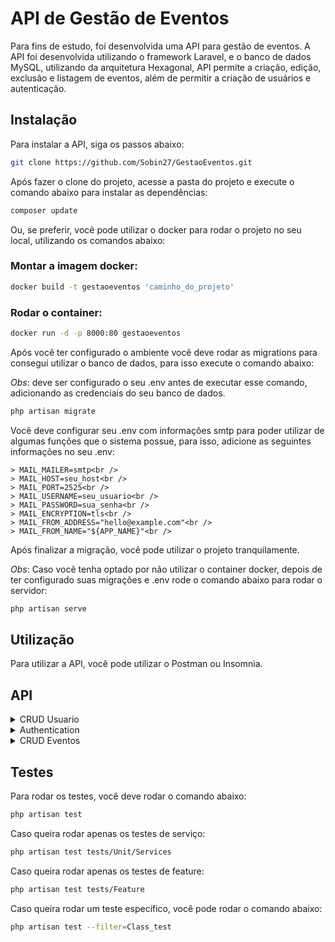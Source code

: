 # API de Gestão de Eventos
Para fins de estudo, foi desenvolvida uma API para gestão de eventos. 
A API foi desenvolvida utilizando o framework Laravel, e o banco de dados MySQL, utilizando da arquitetura Hexagonal, 
API permite a criação, edição, exclusão e listagem de eventos, além de permitir a criação de 
usuários e autenticação.

## Instalação
Para instalar a API, siga os passos abaixo:
```bash
git clone https://github.com/Sobin27/GestaoEventos.git
```
Após fazer o clone do projeto, acesse a pasta do projeto e execute o comando abaixo para instalar as dependências:
```bash
composer update
````
Ou, se preferir, você pode utilizar o docker para rodar o projeto no seu local, utilizando os comandos abaixo:

### Montar a imagem docker:
```bash
docker build -t gestaoeventos 'caminho_do_projeto'
````
### Rodar o container:
```bash
docker run -d -p 8000:80 gestaoeventos 
````
Após você ter configurado o ambiente você deve rodar as migrations para consegui utilizar o banco de dados, para isso execute o comando abaixo:

*Obs*: deve ser configurado o seu .env antes de executar esse comando, adicionando as credenciais do seu banco de dados.
```bash
php artisan migrate
````
Você deve configurar seu .env com informações smtp para poder utilizar de algumas funções que o sistema possue, para isso, 
adicione as seguintes informações no seu .env:
```
> MAIL_MAILER=smtp<br />
> MAIL_HOST=seu_host<br />
> MAIL_PORT=2525<br />
> MAIL_USERNAME=seu_usuario<br />
> MAIL_PASSWORD=sua_senha<br />
> MAIL_ENCRYPTION=tls<br />
> MAIL_FROM_ADDRESS="hello@example.com"<br />
> MAIL_FROM_NAME="${APP_NAME}"<br />
```
Após finalizar a migração, você pode utilizar o projeto tranquilamente.

*Obs*:
Caso você tenha optado por não utilizar o container docker, depois de ter configurado suas migrações e .env rode
o comando abaixo para rodar o servidor:
```bash
php artisan serve
````

## Utilização
Para utilizar a API, você pode utilizar o Postman ou Insomnia.

## API
<details>
<summary>CRUD Usuario</summary>

| MÉTODO | ROTA                                 |
|--------|--------------------------------------|
| POST   | /api/user/create                     |
| ------ | ------------------------------------ |
| PUT    | /api/user/update                     |
| ------ | ------------------------------------ |
| GET    | /api/user/list                       |

<details>   
<summary>Criar usuário</summary>
Rota: /api/user/create

Para criar um usuário, você deve enviar um json no seguinte formato:
```json
{
    "name": "Seu nome",
    "email": "Seu email",
    "password": "Sua senha",
    "login": "Seu login"
}
```
Retorno:
```json
{
    "message": "User created successfully",
    "data": true
}
```
</details>

<details>   
<summary> Editar usuário</summary>
Rota: /api/user/update

Para editar um usuário, você deve enviar um json no seguinte formato:
```json
{
    "uuid": "uuid_do_usuario",
    "name": "Seu nome",
    "email": "Seu email",
    "login": "Seu login"
}
```
Retorno:
```json
{
    "message": "User updated successfully",
    "data": true
}
```
</details>

<details>   
<summary> Listar usuário</summary>
Rota: /api/user/list

Retorno:
```json
{
    "message": "Users listed successfully",
    "data": [
        {
            "id": 1,
            "name": "teste",
            "email": "teste2@example.com"
        }
    ]
}
```
Caso queira listar um usuário específico, você pode passar os seguintes filtros:

```
"name": "Seu nome",
"email": "Seu email",
```
</details>

</details>

<details>   
<summary> Authentication</summary>

|MÉTODO| ROTA                                 |
|------|--------------------------------------|
| POST | /api/authentication/login                     |
|------| ------------------------------------ |
| POST | /api/authentication/logout                     |

<details> 
<summary>Login</summary>
Rota: /api/authentication/login

Para fazer login, você deve enviar um json no seguinte formato:
```json
{
    "login": "Seu login",
    "password": "Sua senha"
}
```

Retorno:
```json
{
    "message": "Login successfully",
    "data": {
        "Name": "teste",
        "Email": "teste2@example.com",
        "Token": "eyJ0eXAiOiJKV1QiLCJhbGciOiJIUzI1NiJ9.eyJpc3MiOiJodHRwOi8vbG9jYWxob3N0OjgwMDAvYXBpL2F1dGhlbnRpY2F0aW9uL2xvZ2luIiwiaWF0IjoxNzI2NTA2MTY1LCJleHAiOjE3MjY1OTI1NjUsIm5iZiI6MTcyNjUwNjE2NSwianRpIjoiZmFLRjRhVDJIZjJ2TENMbiIsInN1YiI6IjEiLCJwcnYiOiIyM2JkNWM4OTQ5ZjYwMGFkYjM5ZTcwMWM0MDA4NzJkYjdhNTk3NmY3In0.s5NjNJ3g2mgHr8F6FF2HM8wS_Py8U5hxD_kKsezXRjY"
    }
}
```

</details>

<details> 
<summary>Logout</summary>
Rota: /api/authentication/logout

Retorno:
```json
{
    "message": "Logout successfully",
    "data": true
}
```
</details>

</details>

<details> 
<summary>CRUD Eventos</summary>

| MÉTODO | ROTA                                 |
|--------|--------------------------------------|
| POST   | /api/event/create                     |
| ------ | ------------------------------------ |
| POST   | /api/event/to-participate/{eventId}                     |
| ------ | ------------------------------------ |
| PUT    | /api/event/update                     |
| ------ | ------------------------------------ |
| GET    | /api/event/list                     |
| ------ | ------------------------------------ |
| GET    | /api/event/details/{eventId}                     |
| ------ | ------------------------------------ |
| DELETE | /api/event/stop-participating/{eventId}                     |
| ------ | ------------------------------------ |
| GET    | /api/event/my-events                     |
| ------ | ------------------------------------ |
| POST   | /api/event/cancel/{eventId}                     |


<details> 
<summary>Criar evento</summary>
Rota: /api/event/create

Para criar um evento, você deve enviar um json no seguinte formato:
1ª Caso o evento for publico:
```json
{
    "name": "Tech Conference 2024",
    "description": "A conference focused on the latest in technology.",
    "type": "Publico",
    "organizingCompany": "TechCorp",
    "maxParticipants": 10,
    "durationTime": "3 days",
    "eventDate": "2024-10-15",
    "address": "123 Tech Street",
    "city": "San Francisco",
    "country": "USA",
    "state": "California"
}
```
2º Caso o evento for privado:
```json
{
    "name": "Tech Conference 2024",
    "description": "A conference focused on the latest in technology.",
    "type": "Privada",
    "organizingCompany": "TechCorp",
    "maxParticipants": 10,
    "durationTime": "3 days",
    "eventDate": "2024-10-15",
    "address": "123 Tech Street",
    "city": "San Francisco",
    "country": "USA",
    "state": "California",
    "invitesUsers": [1,2]
}
```

Retorno:
```json
{
    "message": "Event created successfully",
    "data": true
}
```

</details>

<details> 
<summary>Participar do evento</summary>
Rota: /api/event/to-participate/{eventId}

Para participar de um evento, primeiro, ele deve ser público e você precisa está logado, caso atenda esses requistos, você vai receber 
o seguinte retorno
Retorno:
```json
{
    "message": "Event to participate successfully",
    "data": true
}
```

Caso o evento não seja publico, você vai receber o seguinte retorno:
```json
{
    "message": "Event is not public"
}
```
Caso o numero de participantes do evento ja tenha sido atingido, você
recebera o seguinte retorno:
```json
{
    "message": "Event has no vacancies"
}
```
Caso o evento não esteja mais ativo, você recebera o seguinte
retorno:
```json
{
    "message": "Event is not active"
}
```


</details>

<details> 
<summary>Editar o evento</summary>
Rota: /api/event/update

```json
{
  "eventId": "required|integer",
  "name": "string",
  "description": "string",
  "type": "string",
  "organizingCompany": "string",
  "maxParticipants": "integer",
  "durationTime": "string",
  "eventDate": "date",
  "address": "string",
  "city": "string",
  "country": "string",
  "state": "string",
  "active": "boolean"
}
```

Retorno:
```json
{
    "message": "Event updated successfully",
    "data": true
}
```


</details>

<details> 
<summary>Listar Eventos</summary>
Rota: /api/event/list?page=1&perPage=10

Passe a paginação que você queira e receberar o seguinte retorno:

```json
{
    "message": "Event list successfully",
    "data": {
        "list": [
            {
                "id": 1,
                "name": "Tech Conference 2024",
                "description": "A conference focused on the latest in technology.",
                "type": "Publica",
                "eventOrganizer": 1,
                "organizingCompany": "TechCorp",
                "active": 1,
                "maxParticipants": 10,
                "durationTime": "3 days",
                "eventDate": "2024-10-15 00:00:00",
                "createdAt": "2024-09-16 17:38:25",
                "updatedAt": "2024-09-16 17:38:25",
                "eventOrganizerName": "teste",
                "participantsCount": 1
            }
        ],
        "pagination": {
            "total": 1,
            "perPage": 10,
            "currentPage": 1
        }
    }
}
```

Caso queira listar um usuário específico, você pode passar os seguintes filtros:

```
"type": "Publica" ou "Privada",
"active": "True" ou "False",
"name": "nome_do_evento",
```

</details>


<details> 
<summary>Detalhes do Evento</summary>
Rota: /api/event/details/{eventId}

Retorno
```json
{
    "message": "Event details list successfully",
    "data": {
        "eventName": "Tech Conference 2024",
        "eventDescription": "A conference focused on the latest in technology.",
        "eventType": "Publica",
        "eventOrganizer": "teste",
        "eventActive": 1,
        "eventDuration": "3 days",
        "eventDate": "2024-10-15 00:00:00",
        "eventAddress": "123 Tech Street",
        "eventCity": "San Francisco",
        "eventState": "California",
        "eventCountry": "USA",
        "participantsCount": 1
    }
}
```

</details>


<details> 
<summary>Parar de participar de um Evento</summary>
Rota: /api/event/stop-participating/{eventId}

Você precisa está logado e participar de um evento, após inserir o evento 
que partcipa, receberá o seguinte retorno:
```json
{
    "message": "Event stop participating successfully",
    "data": true
}
```

</details>

<details> 
<summary>Meus Eventos</summary>
Rota: /api/event/my-events?page=1&perPage=10

Você precisa está logado e participar de um evento. 

Retorno:
```json
{
    "message": "My events listing successfully",
    "data": {
        "list": [
            {
                "id": 1,
                "name": "Tech Conference 2024",
                "type": "Publica",
                "organizingCompany": "TechCorp",
                "active": 1,
                "durationTime": "3 days",
                "eventDate": "2024-10-15 00:00:00",
                "participantsCount": 1
            }
        ],
        "pagination": {
            "total": 1,
            "perPage": 10,
            "currentPage": 1
        }
    }
}
```

</details>

<details> 
<summary>Cancelar o Evento</summary>
Rota: /api/event/cancel/{eventId}

Você precisa inserir o evento em que você é o organizador.

Retorno:
```json
{
    "message": "Event canceled successfully",
    "data": true
}
```

</details>



</details>


## Testes
Para rodar os testes, você deve rodar o comando abaixo:
```bash
php artisan test
```

Caso queira rodar apenas os testes de serviço:
```bash
php artisan test tests/Unit/Services
```

Caso queira rodar apenas os testes de feature:
```bash
php artisan test tests/Feature
```

Caso queira rodar um teste específico, você pode rodar o comando abaixo:
```bash
php artisan test --filter=Class_test
```
